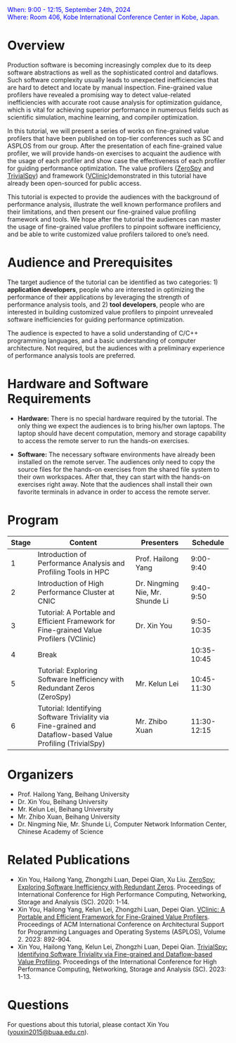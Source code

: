 <font color=Blue>
When: 9:00 - 12:15, September 24th, 2024
<br />
Where: Room 406, Kobe International Conference Center in Kobe, Japan.
</font>

# Overview

Production software is becoming increasingly complex due to its deep software abstractions as well as the
sophisticated control and dataflows. Such software complexity usually leads to unexpected inefficiencies that
are hard to detect and locate by manual inspection. Fine-grained value profilers have revealed a promising way
to detect value-related inefficiencies with accurate root cause analysis for optimization guidance, which is vital
for achieving superior performance in numerous fields such as scientific simulation, machine learning, and
compiler optimization. 

In this tutorial, we will present a series of works on fine-grained value profilers that
have been published on top-tier conferences such as SC and ASPLOS from our group. After the presentation of each
fine-grained value profiler, we will provide hands-on exercises to acquaint the audience with the usage of each
profiler and show case the effectiveness of each profiler for guiding performance optimization. The value profilers ([ZeroSpy]() and [TrivialSpy]()) and framework ([VClinic]())demonstrated in this tutorial have already been open-sourced for public access.

This tutorial is expected to provide the audiences with the background of performance analysis,
illustrate the well known performance profilers and their limitations, and then present our fine-grained value profiling framework and tools. We hope after the tutorial the audiences can master
the usage of fine-grained value profilers to pinpoint software inefficiency, and be able to write
customized value profilers tailored to one’s need.

# Audience and Prerequisites

The target audience of the tutorial can be identified as two categories: 1) **application developers**,
people who are interested in optimizing the performance of their applications by leveraging the
strength of performance analysis tools, and 2) **tool developers**, people who are interested in building
customized value profilers to pinpoint unrevealed software inefficiencies for guiding performance
optimization.

The audience is expected to have a solid understanding of C/C++ programming languages, and a
basic understanding of computer architecture. Not required, but the audiences with a preliminary
experience of performance analysis tools are preferred.

# Hardware and Software Requirements

- **Hardware:** There is no special hardware required by the tutorial. The only thing we expect the
audiences is to bring his/her own laptops. The laptop should have decent computation, memory
and storage capability to access the remote server to run the hands-on exercises.

- **Software:** The necessary software environments have already been installed on the remote server. The audiences only need to copy the source files for
the hands-on exercises from the shared file system to their own workspaces. After that, they can start with
the hands-on exercises right away. Note that the audiences shall install their own favorite terminals in advance in order to access the remote server.

# Program

Stage | Content | Presenters | Schedule
-------- | ----- | ----- | ----
1 | Introduction of Performance Analysis and Profiling Tools in HPC | Prof. Hailong Yang | 9:00-9:40
2 | Introduction of High Performance Cluster at CNIC | Dr. Ningming Nie, Mr. Shunde Li | 9:40-9:50
3 | Tutorial: A Portable and Efficient Framework for Fine-grained Value Profilers (VClinic) | Dr. Xin You | 9:50-10:35
4 | Break |  | 10:35-10:45 
5 | Tutorial: Exploring Software Inefficiency with Redundant Zeros (ZeroSpy) | Mr. Kelun Lei | 10:45-11:30
6 | Tutorial: Identifying Software Triviality via Fine-grained and Dataflow-based Value Profiling (TrivialSpy) | Mr. Zhibo Xuan | 11:30-12:15

# Organizers

- Prof. Hailong Yang, Beihang University
- Dr. Xin You, Beihang University
- Mr. Kelun Lei, Beihang University
- Mr. Zhibo Xuan, Beihang University
- Dr. Ningming Nie, Mr. Shunde Li, Computer Network Information Center, Chinese Academy of Science

# Related Publications

- Xin You, Hailong Yang, Zhongzhi Luan, Depei Qian, Xu Liu. [ZeroSpy: Exploring Software Inefficiency with Redundant Zeros](). Proceedings of International Conference for High Performance Computing, Networking, Storage and Analysis (SC). 2020: 1-14.
- Xin You, Hailong Yang, Kelun Lei, Zhongzhi Luan, Depei Qian. [VClinic: A Portable and Efficient Framework for Fine-Grained Value Profilers](). Proceedings of ACM International Conference on Architectural Support for Programming Languages and Operating Systems (ASPLOS), Volume 2. 2023: 892-904.
- Xin You, Hailong Yang, Kelun Lei, Zhongzhi Luan, Depei Qian. [TrivialSpy: Identifying Software Triviality via Fine-grained and Dataflow-based Value Profiling](). Proceedings of the International Conference for High Performance Computing, Networking, Storage and Analysis (SC). 2023: 1-13.

# Questions

For questions about this tutorial, please contact Xin You (youxin2015@buaa.edu.cn).
